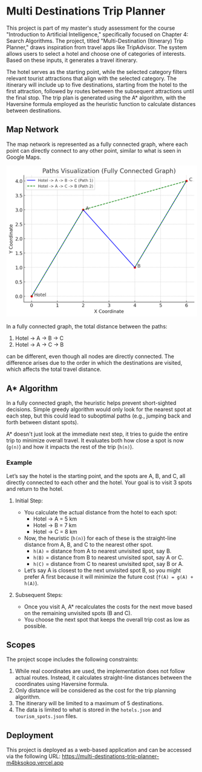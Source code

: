 # Multi Destinations Trip Planner
This project is part of my master's study assessment for the course "Introduction to Artificial Intelligence," specifically focused on Chapter 4: Search Algorithms. The project, titled "Multi-Destination (Itinerary) Trip Planner," draws inspiration from travel apps like TripAdvisor. The system allows users to select a hotel and choose one of categories of interests. Based on these inputs, it generates a travel itinerary.

The hotel serves as the starting point, while the selected category filters relevant tourist attractions that align with the selected category. The itinerary will include up to five destinations, starting from the hotel to the first attraction, followed by routes between the subsequent attractions until the final stop. The trip plan is generated using the A* algorithm, with the Haversine formula employed as the heuristic function to calculate distances between destinations.

## Map Network
The map network is represented as a fully connected graph, where each point can directly connect to any other point, similar to what is seen in Google Maps.

![paths_viz_fully_connected_graph.png](docs/images/paths_viz_fully_connected_graph.png)

In a fully connected graph, the total distance between the paths:
1. Hotel → A → B → C
2. Hotel → A → C → B

can be different, even though all nodes are directly connected. The difference arises due to the order in which the destinations are visited, which affects the total travel distance.

## A* Algorithm
In a fully connected graph, the heuristic helps prevent short-sighted decisions. Simple greedy algorithm would only look for the nearest spot at each step, but this could lead to suboptimal paths (e.g., jumping back and forth between distant spots).

A* doesn't just look at the immediate next step, it tries to guide the entire trip to minimize overall travel. It evaluates both how close a spot is now (`g(n)`) and how it impacts the rest of the trip (`h(n)`).

### Example
Let’s say the hotel is the starting point, and the spots are A, B, and C, all directly connected to each other and the hotel. Your goal is to visit 3 spots and return to the hotel.

1. Initial Step:

   - You calculate the actual distance from the hotel to each spot:
     - Hotel → A = 5 km
     - Hotel → B = 7 km
     - Hotel → C = 8 km
   - Now, the heuristic (`h(n)`) for each of these is the straight-line distance from A, B, and C to the nearest other spot.
     - `h(A)` = distance from A to nearest unvisited spot, say B.
     - `h(B)` = distance from B to nearest unvisited spot, say A or C.
     - `h(C)` = distance from C to nearest unvisited spot, say B or A.
   - Let’s say A is closest to the next unvisited spot B, so you might prefer A first because it will minimize the future cost (`f(A) = g(A) + h(A)`).

2. Subsequent Steps:

   - Once you visit A, A* recalculates the costs for the next move based on the remaining unvisited spots (B and C).
   - You choose the next spot that keeps the overall trip cost as low as possible.

## Scopes
The project scope includes the following constraints:
1. While real coordinates are used, the implementation does not follow actual routes. Instead, it calculates straight-line distances between the coordinates using Haversine formula.
2. Only distance will be considered as the cost for the trip planning algorithm.
3. The itinerary will be limited to a maximum of 5 destinations.
4. The data is limited to what is stored in the `hotels.json` and `tourism_spots.json` files.

## Deployment
This project is deployed as a web-based application and can be accessed via the following URL: https://multi-destinations-trip-planner-m4bksokoq.vercel.app
